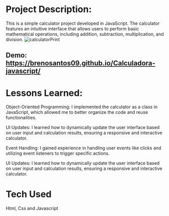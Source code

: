 # Project Description:

This is a simple calculator project developed in JavaScript. The calculator features an intuitive interface that allows users to perform basic mathematical operations, including addition, subtraction, multiplication, and division.
![calculatorPrint](https://github.com/brenosantos09/Calculadora-javascript/assets/96093244/01268356-de65-4093-aa78-e07fe6d16c4a)

## Demo: https://brenosantos09.github.io/Calculadora-javascript/

# Lessons Learned:

Object-Oriented Programming: I implemented the calculator as a class in JavaScript, which allowed me to better organize the code and reuse functionalities.

UI Updates: I learned how to dynamically update the user interface based on user input and calculation results, ensuring a responsive and interactive calculator.

Event Handling: I gained experience in handling user events like clicks and utilizing event listeners to trigger specific actions.

UI Updates: I learned how to dynamically update the user interface based on user input and calculation results, ensuring a responsive and interactive calculator.

# Tech Used

Html, Css and Javascript
